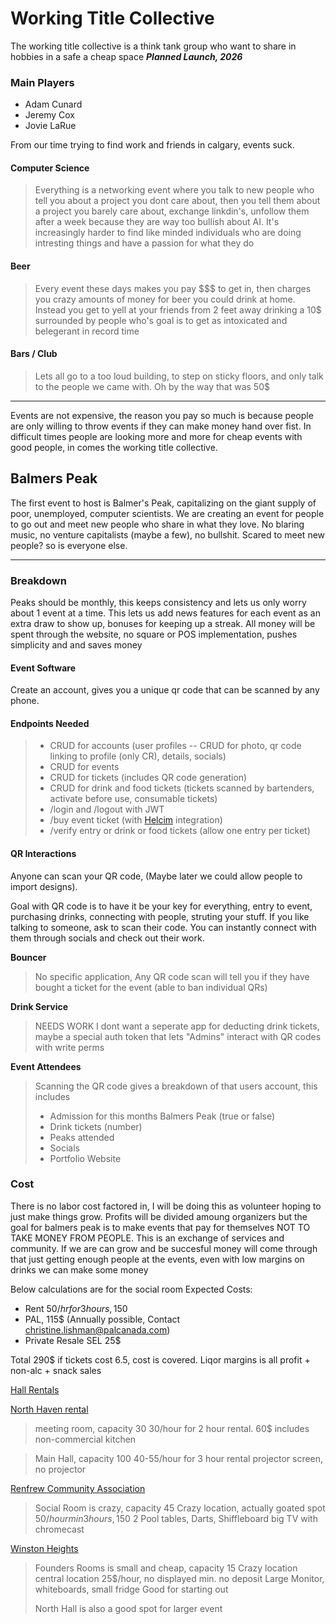 # Working Title Collective
The working title collective is a think tank group who want to share in hobbies in a safe a cheap space
***Planned Launch, 2026***

### Main Players
- Adam Cunard
- Jeremy Cox
- Jovie LaRue

From our time trying to find work and friends in calgary, events suck. 

#### Computer Science
> Everything is a networking event where you talk to new people who tell you about a project you dont care about, then you tell them about a project you barely care about, exchange linkdin's, unfollow them after a week because they are way too bullish about AI.
> It's increasingly harder to find like minded individuals who are doing intresting things and have a passion for what they do

#### Beer
> Every event these days makes you pay $$$ to get in, then charges you crazy amounts of money for beer you could drink at home. Instead you get to yell at your friends from 2 feet away drinking a 10$ surrounded by people who's goal is to get as intoxicated and belegerant in record time

#### Bars / Club
> Lets all go to a too loud building, to step on sticky floors, and only talk to the people we came with. Oh by the way that was 50$
---
Events are not expensive, the reason you pay so much is because people are only willing to throw events if they can make money hand over fist. In difficult times people are looking more and more for cheap events with good people, in comes the working title collective.

## Balmers Peak
The first event to host is Balmer's Peak, capitalizing on the giant supply of poor, unemployed, computer scientists. We are creating an event for people to go out and meet new people who share in what they love. No blaring music, no venture capitalists (maybe a few), no bullshit. Scared to meet new people? so is everyone else.

---
### Breakdown
Peaks should be monthly, this keeps consistency and lets us only worry about 1 event at a time. This lets us add news features for each event as an extra draw to show up, bonuses for keeping up a streak. 
All money will be spent through the website, no square or POS implementation, pushes simplicity and and saves money

#### Event Software
Create an account, gives you a unique qr code that can be scanned by any phone.

#### Endpoints Needed

> - CRUD for accounts (user profiles -- CRUD for photo, qr code linking to profile (only CR), details, socials)
> - CRUD for events
> - CRUD for tickets (includes QR code generation)
> - CRUD for drink and food tickets (tickets scanned by bartenders, activate before use, consumable tickets)
> - /login and /logout with JWT
> - /buy event ticket (with [Helcim](https://devdocs.helcim.com/docs/payment-api) integration)
> - /verify entry or drink or food tickets (allow one entry per ticket)
#### QR Interactions
Anyone can scan your QR code, (Maybe later we could allow people to import designs).

Goal with QR code is to have it be your key for everything, entry to event, purchasing drinks, connecting with people, struting your stuff.
If you like talking to someone, ask to scan their code. You can instantly connect with them through socials and check out their work.

**Bouncer**

> No specific application, Any QR code scan will tell you if they have bought a ticket for the event
> (able to ban individual QRs)

**Drink Service**
> NEEDS WORK
> I dont want a seperate app for deducting drink tickets, maybe a special auth token that lets "Admins" interact with QR codes with write perms

**Event Attendees**

> Scanning the QR code gives a breakdown of that users account, this includes
> - Admission for this months Balmers Peak (true or false)
> - Drink tickets (number)
> - Peaks attended
> - Socials
> - Portfolio Website


### Cost
There is no labor cost factored in, I will be doing this as volunteer hoping to just make things grow. Profits will be divided amoung organizers but the goal for balmers peak is to make events that pay for themselves NOT TO TAKE MONEY FROM PEOPLE. This is an exchange of services and community. If we are can grow and be succesful money will come through that just getting enough people at the events, even with low margins on drinks we can make some money

Below calculations are for the social room
Expected Costs:
- Rent 50$/hr for 3 hours, 150$ 
- PAL, 115$ (Annually possible, Contact christine.lishman@palcanada.com)
- Private Resale SEL 25$

Total 290$
if tickets cost 6.5, cost is covered. Liqor margins is all profit + non-alc + snack sales


[Hall Rentals](https://mycalgary.com/?s=hall+rentals)

[North Haven rental](https://northhavenyyc.ca/hall-rentals)
> meeting room, capacity 30
> 30/hour for 2 hour rental. 60$
> includes non-commercial kitchen

> Main Hall, capacity 100
> 40-55/hour for 3 hour rental
> projector screen, no projector

[Renfrew Community Association](https://www.renfrewyyc.ca/hall-rental)
> Social Room is crazy, capacity 45
> Crazy location, actually goated spot
> 50$/hour min 3 hours, 150$
> 2 Pool tables, Darts, Shiffleboard
> big TV with chromecast

[Winston Heights](https://winstonheights.ca/hall-rentals/rental-information/)
> Founders Rooms is small and cheap, capacity 15
> Crazy location central location
> 25$/hour, no displayed min. no deposit
> Large Monitor, whiteboards, small fridge
> Good for starting out
>
> North Hall is also a good spot for larger event



